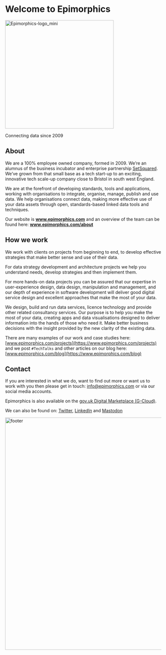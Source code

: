 # Welcome to Epimorphics

<img width="350" alt="Epimorphics-logo_mini" src="https://github.com/epimorphics/.github/assets/1565598/cef55b19-3b97-4398-83ec-ed6dfc002120">


Connecting data since 2009

## About
We are a 100% employee owned company, formed in 2009. We’re an alumnus of the business incubator and enterprise partnership [SetSquared](https://www.setsquared.co.uk/). We’ve grown from that small base as a tech start-up to an exciting, innovative tech scale-up company close to Bristol in south west England.   

We are at the forefront of developing standards, tools and applications, working with organisations to integrate, organise, manage, publish and use data.  We help organisations connect data, making more effective use of your data assets through open, standards-based linked data tools and techniques. 

Our website is **www.epimorphics.com** and an overview of the team can be found here: **www.epimorphics.com/about**

## How we work
We work with clients on projects from beginning to end, to develop effective strategies that make better sense and use of their data. 

For data strategy development and architecture projects we help you understand needs, develop strategies and then implement them.

For more hands-on data projects you can be assured that our expertise in user-experience design, data design, manipulation and management, and our depth of experience in software development will deliver good digital service design and excellent approaches that make the most of your data. 

We design, build and run data services, licence technology and provide other related consultancy services.  Our purpose is to help you make the most of your data, creating apps and data visualisations designed to deliver information into the hands of those who need it. Make better business decisions with the insight provided by the new clarity of the existing data.

There are many examples of our work and case studies here: [www.epimorphics.com/projects](https://www.epimorphics.com/projects) and we post `#TechTalks` and other articles on our blog here: [www.epimorphics.com/blog](https://www.epimorphics.com/blog) 


## Contact 
If you are interested in what we do, want to find out more or want us to work with you then please get in touch: [info@epimorphics.com](mailto:info@epimorphics.com) or via our social media accounts.

Epimorphics is also available on the [gov.uk Digital Marketplace (G-Cloud)](https://www.digitalmarketplace.service.gov.uk/g-cloud/search?q=epimorphics).

We can also be found on: [Twitter](https://twitter.com/epimorphics), [LinkedIn](https://www.linkedin.com/company/epimorphics-ltd) and [Mastodon](https://mastodonapp.uk/@epimorphics) 


<img width="750" alt="footer" src="https://github.com/epimorphics/.github/assets/1565598/850bda04-fcd2-487d-a01a-565aaf60cc9d">
